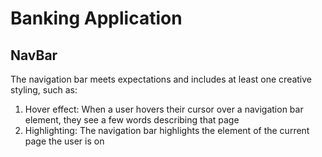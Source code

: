 # Banking Application

## NavBar

The navigation bar meets expectations and includes at least one creative styling, such as:

1. Hover effect: When a user hovers their cursor over a navigation bar element, they see a few words describing that page
2. Highlighting: The navigation bar highlights the element of the current page the user is on

